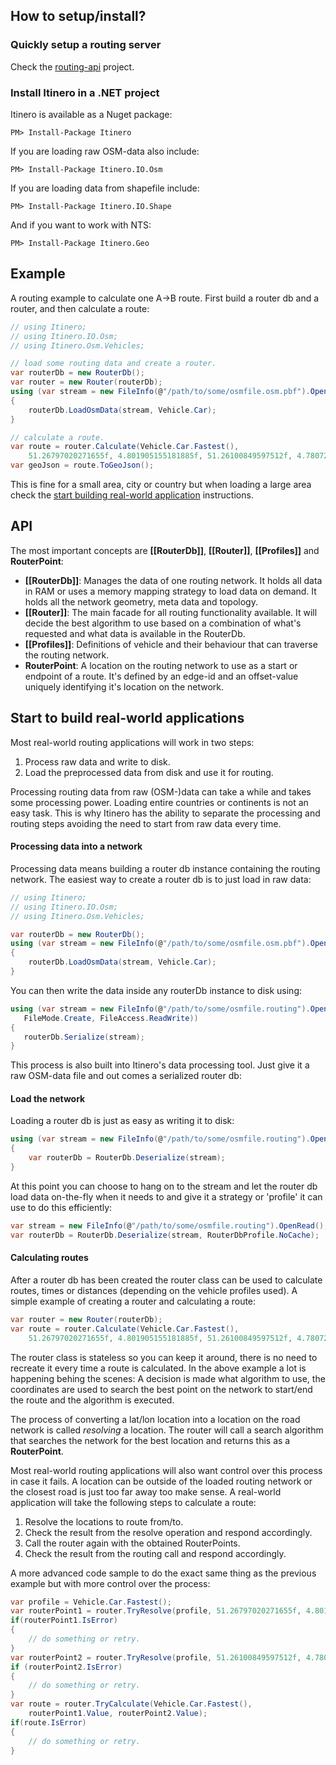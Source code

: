 ## How to setup/install?

### Quickly setup a routing server

Check the [routing-api](https://github.com/itinero/routing-api) project.

### Install Itinero in a .NET project

Itinero is available as a Nuget package:

    PM> Install-Package Itinero

If you are loading raw OSM-data also include:

    PM> Install-Package Itinero.IO.Osm

If you are loading data from shapefile include:

    PM> Install-Package Itinero.IO.Shape

And if you want to work with NTS:

    PM> Install-Package Itinero.Geo
	
## Example

A routing example to calculate one A->B route. First build a router db and a router, and then calculate a route:
```csharp
// using Itinero;
// using Itinero.IO.Osm;
// using Itinero.Osm.Vehicles;

// load some routing data and create a router.
var routerDb = new RouterDb();
var router = new Router(routerDb);
using (var stream = new FileInfo(@"/path/to/some/osmfile.osm.pbf").OpenRead())
{
    routerDb.LoadOsmData(stream, Vehicle.Car);
}

// calculate a route.
var route = router.Calculate(Vehicle.Car.Fastest(),
    51.26797020271655f, 4.801905155181885f, 51.26100849597512f, 4.780721068382263f);
var geoJson = route.ToGeoJson();
```

This is fine for a small area, city or country but when loading a large area check the [start building real-world application](https://github.com/itinero/routing/wiki#processing-data-into-a-network) instructions.

## API

The most important concepts are **[[RouterDb]]**, **[[Router]]**, **[[Profiles]]** and **RouterPoint**:

- **[[RouterDb]]**: Manages the data of one routing network. It holds all data in RAM or uses a memory mapping strategy to load data on demand. It holds all the network geometry, meta data and topology.
- **[[Router]]**: The main facade for all routing functionality available. It will decide the best algorithm to use based on a combination of what's requested and what data is available in the RouterDb.
- **[[Profiles]]**: Definitions of vehicle and their behaviour that can traverse the routing network.
- **RouterPoint**: A location on the routing network to use as a start or endpoint of a route. It's defined by an edge-id and an offset-value uniquely identifying it's location on the network.

## Start to build real-world applications

Most real-world routing applications will work in two steps:

1. Process raw data and write to disk.
1. Load the preprocessed data from disk and use it for routing.

Processing routing data from raw (OSM-)data can take a while and takes some processing power. Loading entire countries or continents is not an easy task. This is why Itinero has the ability to separate the processing and routing steps avoiding the need to start from raw data every time. 

#### Processing data into a network

Processing data means building a router db instance containing the routing network. The easiest way to create a router db is to just load in raw data:
```csharp
// using Itinero;
// using Itinero.IO.Osm;
// using Itinero.Osm.Vehicles;

var routerDb = new RouterDb();
using (var stream = new FileInfo(@"/path/to/some/osmfile.osm.pbf").OpenRead())
{
    routerDb.LoadOsmData(stream, Vehicle.Car);
}
```
You can then write the data inside any routerDb instance to disk using:
```csharp
using (var stream = new FileInfo(@"/path/to/some/osmfile.routing").Open(
   FileMode.Create, FileAccess.ReadWrite))
{
   routerDb.Serialize(stream);
}
```
This process is also built into Itinero's data processing tool. Just give it a raw OSM-data file and out comes a serialized router db:

#### Load the network

Loading a router db is just as easy as writing it to disk:
```csharp
using (var stream = new FileInfo(@"/path/to/some/osmfile.routing").OpenRead())
{
    var routerDb = RouterDb.Deserialize(stream);
}
```
At this point you can choose to hang on to the stream and let the router db load data on-the-fly when it needs to and give it a strategy or 'profile' it can use to do this efficiently:
```csharp
var stream = new FileInfo(@"/path/to/some/osmfile.routing").OpenRead();
var routerDb = RouterDb.Deserialize(stream, RouterDbProfile.NoCache);
```

#### Calculating routes

After a router db has been created the router class can be used to calculate routes, times or distances (depending on the vehicle profiles used). A simple example of creating a router and calculating a route:

```csharp
var router = new Router(routerDb);
var route = router.Calculate(Vehicle.Car.Fastest(),
    51.26797020271655f, 4.801905155181885f, 51.26100849597512f, 4.780721068382263f);
```

The router class is stateless so you can keep it around, there is no need to recreate it every time a route is calculated. In the above example a lot is happening behing the scenes: A decision is made what algorithm to use, the coordinates are used to search the best point on the network to start/end the route and the algorithm is executed.

The process of converting a lat/lon location into a location on the road network is called _resolving_ a location. The router will call a search algorithm that searches the network for the best location and returns this as a **RouterPoint**. 

Most real-world routing applications will also want control over this process in case it fails. A location can be outside of the loaded routing network or the closest road is just too far away too make sense. A real-world application will take the following steps to calculate a route:

1. Resolve the locations to route from/to.
1. Check the result from the resolve operation and respond accordingly.
1. Call the router again with the obtained RouterPoints.
1. Check the result from the routing call and respond accordingly.

A more advanced code sample to do the exact same thing as the previous example but with more control over the process:

```csharp
var profile = Vehicle.Car.Fastest();
var routerPoint1 = router.TryResolve(profile, 51.26797020271655f, 4.801905155181885f);
if(routerPoint1.IsError)
{
    // do something or retry.
}
var routerPoint2 = router.TryResolve(profile, 51.26100849597512f, 4.780721068382263f);
if (routerPoint2.IsError)
{
    // do something or retry.
}
var route = router.TryCalculate(Vehicle.Car.Fastest(),
    routerPoint1.Value, routerPoint2.Value);
if(route.IsError)
{
    // do something or retry.
}
```
